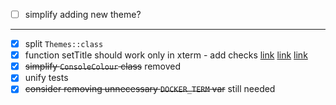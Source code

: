  - [ ] simplify adding new theme?
 
 ---
 
 - [x] split `Themes::class`
 - [x] function setTitle should work only in xterm - add checks [link](https://askubuntu.com/questions/774532/how-to-change-terminal-title-in-ubuntu-16-04) [link](https://unix.stackexchange.com/questions/177572/how-to-rename-terminal-tab-title-in-gnome-terminal/186167#186167) [link](https://askubuntu.com/questions/22413/how-to-change-gnome-terminal-title) 
 - [x] ~~simplify `ConsoleColour` class~~ removed
 - [x] unify tests
 - [x] ~~consider removing unnecessary `DOCKER_TERM` var~~ still needed